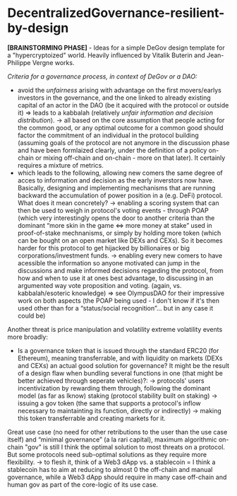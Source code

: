 # DecentralizedGovernance-resilient-by-design
**[BRAINSTORMING PHASE]** - Ideas for a simple DeGov design template for a "hypercryptoized" world. Heavily influenced by Vitalik Buterin and Jean-Philippe Vergne works.


*Criteria for a governance process, in context of DeGov or a DAO:* 

- avoid the *unfairness* arising with advantage on the first movers/earlys investors in the governance, and the one linked to already existing capital of an actor in the DAO (be it acquired with the protocol or outside it) => leads to a kabbalah (relatively *unfair information and decision distribution*).
   → all based on the core assumption that people acting for the common good, or any optimal outcome for a common good should factor the commitment of an individual in the protocol building (assuming goals of the protocol are not anymore in the discussion phase and have been formlaized clearly, under the definition of a policy on-chain or mixing off-chain and on-chain - more on that later). It certainly requires a mixture of metrics. 
- which leads to the following, allowing new comers the same degree of acces to information and decision as the early inverstors now have. Basically, designing and implementing mechanisms that are running backward the accumulation of power position in a (e.g. DeFi) protocol. What does it mean concretely?
   → enabling a scoring system that can then be used to weigh in protocol's voting events - through POAP (which very interestingly opens the door to another criteria than the dominant “more skin in the game ⇔ more money at stake” used in proof-of-stake mechnanisms, or simply by holding more token (which can be bought on an open market like DEXs and CEXs). So it becomes harder for this protocol to get hijacked by billionaires or big corporations/investment funds. 
   → enabling every new comers to have acessible the information so anyone motivated can jump in the discussions and make informed decisions regarding the protocol, from how and when to use it at ones best advantage, to discussing in an argumented way vote proposition and voting. (again, vs. kabbalah/esoteric knowledge) => see OlympusDAO for their impressive work on both aspects (the POAP being used - I don't know if it's then used other than for a “status/social recognition”... but in any case it could be)

Another threat is price manipulation and volatility extreme volatility events more broadly:
- Is a governance token that is issued through the standard ERC20 (for Ethereum), meaning transferrable, and with liquidity on markets (DEXs and CEXs) an actual good solution for governance? It might be the result of a design flaw when bundling several functions in one (that might be better achieved through seperate vehicles)?:
   →  protocols' users incentivization by rewarding them through, following the dominant model (as far as Iknow) staking (protocol stability built on staking) -> issuing a gov token (the same that supports a protocol's inflow necessary to maintainting its function, directly or indirectly) -> making this token transferrable and creating markets for it.


Great use case (no need for other retributions to the user than the use case itself) and “minimal governance” (a la rari capital), maximum algorithmic on-chain "gov" is still I think the optimal solution to most threats on a protocol. 
But some protocols need sub-optimal solutions as they require more flexibility.
	-> to flesh it, think of a Web3 dApp vs. a stablecoin = I think a stablecoin has to aim at reducing to almost 0 the off-chain and manual governance, while a Web3 dApp should require in many case off-chain and human gov as part of the core-logic of its use case.
